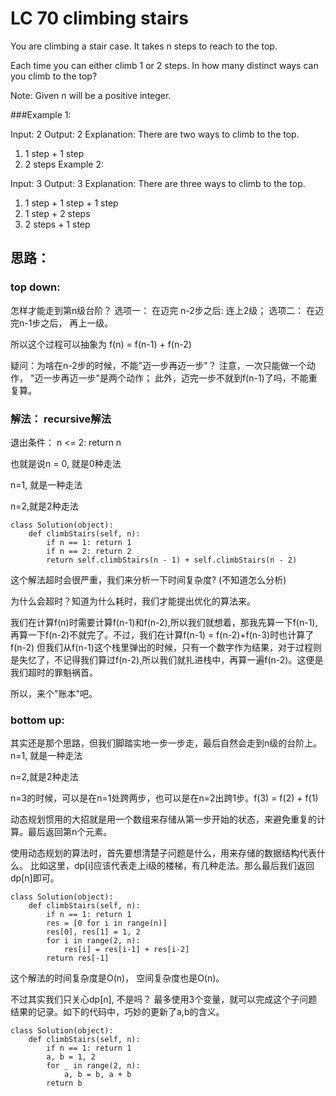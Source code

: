 # LC 70  climbing stairs

You are climbing a stair case. It takes n steps to reach to the top.

Each time you can either climb 1 or 2 steps. In how many distinct ways can you climb to the top?

Note: Given n will be a positive integer.

###Example 1:

Input: 2
Output: 2
Explanation: There are two ways to climb to the top.
1. 1 step + 1 step
2. 2 steps
Example 2:

Input: 3
Output: 3
Explanation: There are three ways to climb to the top.
1. 1 step + 1 step + 1 step
2. 1 step + 2 steps
3. 2 steps + 1 step


## 思路：

### top down:

怎样才能走到第n级台阶？ 选项一： 在迈完 n-2步之后: 连上2级； 选项二： 在迈完n-1步之后， 再上一级。

所以这个过程可以抽象为 f(n) = f(n-1) + f(n-2)

疑问：为啥在n-2步的时候，不能"迈一步再迈一步"？ 注意，一次只能做一个动作， "迈一步再迈一步"是两个动作； 此外，迈完一步不就到f(n-1)了吗，不能重复算。


### 解法： recursive解法

退出条件： n <= 2: return n 

也就是说n = 0, 就是0种走法

n=1, 就是一种走法

n=2,就是2种走法


```angular2html
class Solution(object):
    def climbStairs(self, n):
        if n == 1: return 1
        if n == 2: return 2
        return self.climbStairs(n - 1) + self.climbStairs(n - 2)
```

这个解法超时会很严重，我们来分析一下时间复杂度? (不知道怎么分析‍)


为什么会超时？知道为什么耗时，我们才能提出优化的算法来。

我们在计算f(n)时需要计算f(n-1)和f(n-2),所以我们就想着，那我先算一下f(n-1),再算一下f(n-2)不就完了。不过，我们在计算f(n-1) = f(n-2)+f(n-3)时也计算了f(n-2)
但我们从f(n-1)这个栈里弹出的时候，只有一个数字作为结果，对于过程则是失忆了，不记得我们算过f(n-2),所以我们就扎进栈中，再算一遍f(n-2)。这便是我们超时的罪魁祸首。

所以，来个"账本"吧。
### bottom up:

其实还是那个思路，但我们脚踏实地一步一步走，最后自然会走到n级的台阶上。
n=1, 就是一种走法

n=2,就是2种走法

n=3的时候，可以是在n=1处跨两步，也可以是在n=2出跨1步。f(3) = f(2) + f(1)

动态规划惯用的大招就是用一个数组来存储从第一步开始的状态，来避免重复的计算。最后返回第n个元素。

使用动态规划的算法时，首先要想清楚子问题是什么，用来存储的数据结构代表什么。 比如这里，dp[i]应该代表走上i级的楼梯，有几种走法。那么最后我们返回dp[n]即可。

```angular2html
class Solution(object):
    def climbStairs(self, n):
        if n == 1: return 1
        res = [0 for i in range(n)]
        res[0], res[1] = 1, 2
        for i in range(2, n):
            res[i] = res[i-1] + res[i-2]
        return res[-1]
```

这个解法的时间复杂度是O(n)， 空间复杂度也是O(n)。

不过其实我们只关心dp[n], 不是吗？ 最多使用3个变量，就可以完成这个子问题结果的记录。如下的代码中，巧妙的更新了a,b的含义。

```angular2html
class Solution(object):
    def climbStairs(self, n):
        if n == 1: return 1
        a, b = 1, 2
        for _ in range(2, n):
            a, b = b, a + b
        return b
```